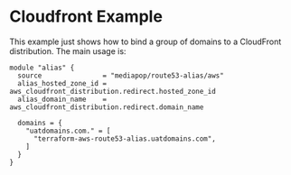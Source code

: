 # Cloudfront Example

This example just shows how to bind a group of domains to a CloudFront distribution. The main usage is:

```hcl
module "alias" {
  source               = "mediapop/route53-alias/aws"
  alias_hosted_zone_id = aws_cloudfront_distribution.redirect.hosted_zone_id
  alias_domain_name    = aws_cloudfront_distribution.redirect.domain_name

  domains = {
    "uatdomains.com." = [
      "terraform-aws-route53-alias.uatdomains.com",
    ]
  }
}
```
